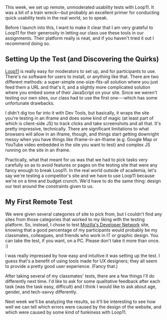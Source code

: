 This week, we set up remote, unmoderated usability tests with Loop11. It was a bit of a train wreck—but probably an excellent primer for conducting quick usability tests in the real world, so to speak.

Before I launch into this, I want to make it clear that I am very grateful to Loop11 for their generosity in letting our class use these tools in our assignments. Their platform really is neat, and if you haven't tried it out I recommend doing so.

## Setting Up the Test (and Discovering the Quirks)

[Loop11](http://loop11.com/) is really easy for moderators to set up, and for participants to use. There's no software for users to install, or anything like that. There are two different methods: a super-simple one-size-fits-all solution where you just feed them a URL and that's it, and a slightly more complicated solution where you embed some of their JavaScript on your site. Since we weren't testing our own sites, our class had to use the first one---which has some unfortunate drawbacks.

I didn't dig too far into it with Dev Tools, but basically, it wraps the site you're testing in an iframe and does some kind of magic (at least part of which is client-side JS) to track clicks and take screenshots and all that. It's pretty impressive, technically. There are significant limitations to what browsers will allow in an iframe, though, and things start getting downright messy when you have things like iframe-in-an-iframe (e.g. Google Map or YouTube video embedded in the site you want to test) and complex JS running on the site in an iframe.

Practically, what that meant for us was that we had to pick tasks very carefully so as to avoid features or pages on the testing site that were any fancy enough to break Loop11. In the real world outside of academia, let's say we're testing a competitor's site and we have to use Loop11 because we're on a time and budget crunch. We'd have to do the same thing: design our test around the constraints given to us.

## My First Remote Test

We were given several categories of site to pick from, but I couldn't find any sites from those categories that worked to my liking with the testing platform. So, instead, I chose to test [Mozilla's Developer Network](http://developer.mozilla.org) site, knowing that a good percentage of my participants would probably be my classmates, colleagues, and friends who work in IT or graphic design. You can take the test, if you want, on a PC. Please don't take it more than once. :)

I was really impressed by how easy and intuitive it was setting up the test. I guess that's a benefit of using tools made for UX designers; they all seem to provide a pretty good user experience. (Fancy that.)

After taking several of my classmates' tests, there are a few things I'll do differently next time. I'd like to ask for some qualitative feedback after each task (was the task easy, difficult) and I think I would like to ask about age, gender, and tech-savvy differently.

Next week we'll be analyzing the results, so it'll be interesting to see how well we can tell which errors were caused by the design of the website, and which were caused by some kind of funkiness with Loop11.